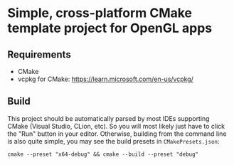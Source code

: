 # Simple, cross-platform CMake template project for OpenGL apps

## Requirements

- CMake
- vcpkg for CMake: https://learn.microsoft.com/en-us/vcpkg/

## Build

This project should be automatically parsed by most IDEs supporting CMake (Visual Studio, CLion, etc). So you will most likely just have to click the "Run" button in your editor. Otherwise, building from the command line is also quite simple, you may see the build presets in `CMakePresets.json`:

`cmake --preset "x64-debug" && cmake --build --preset "debug"`
